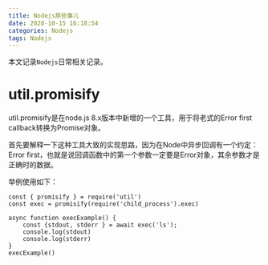 ```yaml
---
title: Nodejs那些事儿
date: 2020-10-15 16:18:54
categories: Nodejs
tags: Nodejs
---
```


本文记录`Nodejs`日常相关记录。

# util.promisify

util.promisify是在node.js 8.x版本中新增的一个工具，用于将老式的Error first callback转换为Promise对象。

首先要解释一下这种工具大致的实现思路，因为在Node中异步回调有一个约定：Error first，也就是说回调函数中的第一个参数一定要是Error对象，其余参数才是正确时的数据。

举例使用如下：

```
const { promisify } = require('util')
const exec = promisify(require('child_process').exec)

async function execExample() {
    const {stdout, stderr } = await exec('ls');
    console.log(stdout)
    console.log(stderr)
}
execExample()

```


